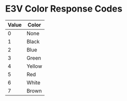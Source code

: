 E3V Color Response Codes
========================

|Value |Color | 
|------|------|
|0     |None  |
|1     |Black |
|2     |Blue  |
|3     |Green |
|4     |Yellow|
|5     |Red   |
|6     |White |
|7     |Brown |


